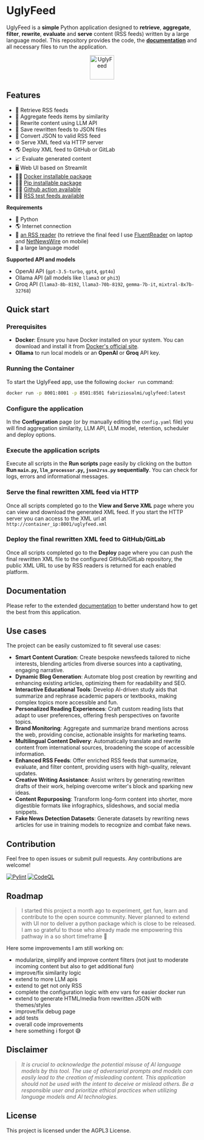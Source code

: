 # UglyFeed

UglyFeed is a **simple** Python application designed to **retrieve**, **aggregate**, **filter**, **rewrite**, **evaluate** and **serve** content (RSS feeds) written by a large language model. This repository provides the code, the **[documentation](https://github.com/fabriziosalmi/UglyFeed/blob/main/docs/README.md)** and all necessary files to run the application.

<p align="center">
  <img src="https://raw.githubusercontent.com/fabriziosalmi/UglyFeed/main/docs/UglyFeed.png" alt="UglyFeed" height="64" style="">
</p>

## Features

- 📡 Retrieve RSS feeds
- 🧮 Aggregate feeds items by similarity
- 🤖 Rewrite content using LLM API
- 💾 Save rewritten feeds to JSON files
- 🔁 Convert JSON to valid RSS feed
- 🌐 Serve XML feed via HTTP server
- 🌎 Deploy XML feed to GitHub or GitLab
- 📈 Evaluate generated content
- 🖥️ Web UI based on Streamlit
- 👨‍💻 [Docker installable package](https://hub.docker.com/r/fabriziosalmi/uglyfeed)
- 👨‍💻 [Pip installable package](https://pypi.org/project/uglypy/)
- 👨‍💻 [Github action available](https://github.com/fabriziosalmi/UglyFeed/blob/main/docs/UglyFeed-GitHub-Action-Groq-llama3-8b-8192.yml)
- 👨‍💻 [RSS test feeds available](https://github.com/fabriziosalmi/uglyfeed-cdn)

**Requirements**
- 🐍 Python
- 🌎 Internet connection
- 📰 [an RSS reader](https://github.com/topics/rss-reader) (to retrieve the final feed I use [FluentReader](https://github.com/yang991178/fluent-reader) on laptop and [NetNewsWire](https://netnewswire.com/) on mobile)
- 🤖 a large language model

**Supported API and models**

- OpenAI API (`gpt-3.5-turbo`, `gpt4`, `gpt4o`)
- Ollama API (all models like `llama3` or `phi3`)
- Groq API (`llama3-8b-8192`, `llama3-70b-8192`, `gemma-7b-it`, `mixtral-8x7b-32768`)

## Quick start

### Prerequisites

- **Docker**: Ensure you have Docker installed on your system. You can download and install it from [Docker's official site](https://www.docker.com/get-started).
- **Ollama** to run local models or an **OpenAI** or **Groq** API key.

### Running the Container

To start the UglyFeed app, use the following `docker run` command:

```bash
docker run -p 8001:8001 -p 8501:8501 fabriziosalmi/uglyfeed:latest
```

### Configure the application
In the **Configuration** page (or by manually editing the `config.yaml` file) you will find aggregation similarity, LLM API, LLM model, retention, scheduler and deploy options.

### Execute the application scripts
Execute all scripts in the **Run scripts** page easily by clicking on the button **Run `main.py`, `llm_processor.py`, `json2rss.py` sequentially**.
You can check for logs, errors and informational messages.

### Serve the final rewritten XML feed via HTTP
Once all scripts completed go to the **View and Serve XML** page where you can view and download the generated XML feed. If you start the HTTP server you can access to the XML url at `http://container_ip:8001/uglyfeed.xml`

### Deploy the final rewritten XML feed to GitHub/GitLab
Once all scripts completed go to the **Deploy** page where you can push the final rewritten XML file to the configured GitHub/GitLab repository, the public XML URL to use by RSS readers is returned for each enabled platform.

## Documentation

Please refer to the extended [documentation](https://github.com/fabriziosalmi/UglyFeed/blob/main/docs/README.md) to better understand how to get the best from this application.


## Use cases

The project can be easily customized to fit several use cases:

- **Smart Content Curation**: Create bespoke newsfeeds tailored to niche interests, blending articles from diverse sources into a captivating, engaging narrative.
- **Dynamic Blog Generation**: Automate blog post creation by rewriting and enhancing existing articles, optimizing them for readability and SEO.
- **Interactive Educational Tools**: Develop AI-driven study aids that summarize and rephrase academic papers or textbooks, making complex topics more accessible and fun.
- **Personalized Reading Experiences**: Craft custom reading lists that adapt to user preferences, offering fresh perspectives on favorite topics.
- **Brand Monitoring**: Aggregate and summarize brand mentions across the web, providing concise, actionable insights for marketing teams.
- **Multilingual Content Delivery**: Automatically translate and rewrite content from international sources, broadening the scope of accessible information.
- **Enhanced RSS Feeds**: Offer enriched RSS feeds that summarize, evaluate, and filter content, providing users with high-quality, relevant updates.
- **Creative Writing Assistance**: Assist writers by generating rewritten drafts of their work, helping overcome writer's block and sparking new ideas.
- **Content Repurposing**: Transform long-form content into shorter, more digestible formats like infographics, slideshows, and social media snippets.
- **Fake News Detection Datasets**: Generate datasets by rewriting news articles for use in training models to recognize and combat fake news.

## Contribution

Feel free to open issues or submit pull requests. Any contributions are welcome!

[![Pylint](https://github.com/fabriziosalmi/UglyFeed/actions/workflows/pylint.yml/badge.svg)](https://github.com/fabriziosalmi/UglyFeed/actions/workflows/pylint.yml) [![CodeQL](https://github.com/fabriziosalmi/UglyFeed/actions/workflows/github-code-scanning/codeql/badge.svg)](https://github.com/fabriziosalmi/UglyFeed/actions/workflows/github-code-scanning/codeql)

## Roadmap

> I started this project a month ago to experiment, get fun, learn and contribute to the open source community. Never planned to extend with UI nor to deliver a python package which is close to be released. I am so grateful to those who already made me empowering this pathway in a so short timeframe 🙏

Here some improvements I am still working on:

- modularize, simplify and improve content filters (not just to moderate incoming content but also to get additional fun)
- improve/fix similarity logic
- extend to more LLM apis
- extend to get not only RSS
- complete the configuration logic with env vars for easier docker run
- extend to generate HTML/media from rewritten JSON with themes/styles
- improve/fix debug page
- add tests
- overall code improvements
- here something i forgot 😅

## Disclaimer

> _It is crucial to acknowledge the potential misuse of AI language models by this tool. The use of adversarial prompts and models can easily lead to the creation of misleading content. This application should not be used with the intent to deceive or mislead others. Be a responsible user and prioritize ethical practices when utilizing language models and AI technologies._

## License

This project is licensed under the AGPL3 License.

